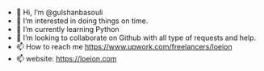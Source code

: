 - 👋 Hi, I’m @gulshanbasouli
- 👀 I’m interested in doing things on time.
- 🌱 I’m currently learning Python
- 💞️ I’m looking to collaborate on Github with all type of requests and help.
- 📫 How to reach me https://www.upwork.com/freelancers/loeion 
- 📫 website: https://loeion.com

<!---
gulshanbasouli/gulshanbasouli is a ✨ special ✨ repository because its `README.md` (this file) appears on your GitHub profile.
You can click the Preview link to take a look at your changes.
--->
